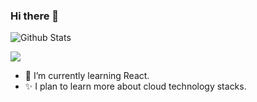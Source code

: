 ### Hi there 👋


![Github Stats](https://github-readme-stats.vercel.app/api?username=rkilingr&show_icons=true&include_all_commits=true&theme=highcontrast&count_private=true)

<a href="https://github.com/rkilingr">
  <img align="center" src="https://github-readme-stats.vercel.app/api/top-langs/?username=rkilingr&layout=compact&title_color=c9d1d9&icon_color=79ff97&text_color=8b9491&bg_color=0d1117" />
</a>

- 🌱 I’m currently learning React.
- ✨ I plan to learn more about cloud technology stacks.
